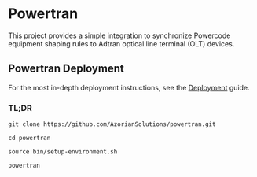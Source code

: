 # Powertran

This project provides a simple integration to synchronize Powercode equipment shaping rules to Adtran optical line terminal (OLT) devices.

## Powertran Deployment

For the most in-depth deployment instructions, see the [Deployment](docs/deployment.md) guide.

### TL;DR

```
git clone https://github.com/AzorianSolutions/powertran.git

cd powertran

source bin/setup-environment.sh

powertran
```
